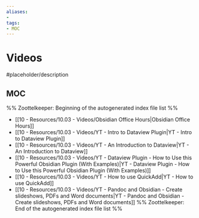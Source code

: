 ```yaml
---
aliases:
- 
tags:
- MOC
---
```


# Videos

#placeholder/description 

## MOC

%% Zoottelkeeper: Beginning of the autogenerated index file list  %%
-  [[10 - Resources/10.03 - Videos/Obsidian Office Hours|Obsidian Office Hours]]
-  [[10 - Resources/10.03 - Videos/YT  - Intro to Dataview Plugin|YT  - Intro to Dataview Plugin]]
-  [[10 - Resources/10.03 - Videos/YT - An Introduction to Dataview|YT - An Introduction to Dataview]]
-  [[10 - Resources/10.03 - Videos/YT - Dataview Plugin - How to Use this Powerful Obsidian Plugin (With Examples)|YT - Dataview Plugin - How to Use this Powerful Obsidian Plugin (With Examples)]]
-  [[10 - Resources/10.03 - Videos/YT - How to use QuickAdd|YT - How to use QuickAdd]]
-  [[10 - Resources/10.03 - Videos/YT - Pandoc and Obsidian - Create slideshows, PDFs and Word documents|YT - Pandoc and Obsidian - Create slideshows, PDFs and Word documents]]
%% Zoottelkeeper: End of the autogenerated index file list  %%
